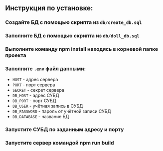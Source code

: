 ## Инструкция по установке:
### Создайте БД с помощью скрипта из **`db/create_db.sql`**
### Заполните БД с помощью скрипта из **`db/doll_db.sql`**
### Выполните команду **npm install** находясь в корневой папке проекта
### Заполните **`.env`** файл данными:
- `HOST` - адрес сервера
- `PORT` - порт сервера
- `SECRET` - секрет сервера
- `DB_HOST` - адрес СУБД
- `DB_PORT` - порт СУБД
- `DB_USER` - учётная запись в СУБД
- `DB_PASSWORD` - пароль от учётной записи СУБД
- `DB_DATABASE` - название БД
### Запустите СУБД по заданным адресу и порту
### Запустите сервер командой **npm run build**
